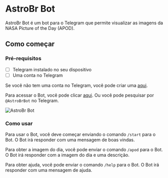 # AstroBr Bot

AstroBr Bot é um bot para o Telegram que permite visualizar as imagens da NASA Picture of the Day (APOD).

## Como começar

### Pré-requisitos

- [ ] Telegram instalado no seu dispositivo
- [ ] Uma conta no Telegram

Se você não tem uma conta no Telegram, você pode criar uma [aqui](https://telegram.org/).

Para acessar o Bot, você pode clicar [aqui](@AstroBrBot). Ou você pode pesquisar por `@AstroBrBot` no Telegram.

![AstroBr Bot](https://0x0.st/He0d.png)

### Como usar

Para usar o Bot, você deve começar enviando o comando `/start` para o Bot. O Bot irá responder com uma mensagem de boas vindas.

Para obter a imagem do dia, você pode enviar o comando `/apod` para o Bot. O Bot irá responder com a imagem do dia e uma descrição.

Para obter ajuda, você pode enviar o comando `/help` para o Bot. O Bot irá responder com uma mensagem de ajuda.
